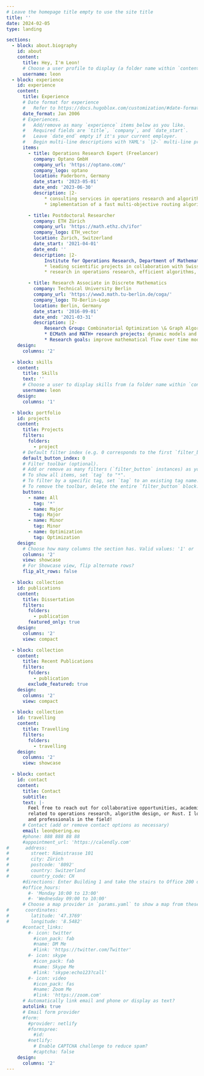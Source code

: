 ```yaml
---
# Leave the homepage title empty to use the site title
title: ''
date: 2024-02-05
type: landing

sections:
  - block: about.biography
    id: about
    content:
      title: Hey, I'm Leon!
      # Choose a user profile to display (a folder name within `content/authors/`)
      username: leon
  - block: experience
    id: experience
    content:
      title: Experience
      # Date format for experience
      #   Refer to https://docs.hugoblox.com/customization/#date-format
      date_format: Jan 2006
      # Experiences.
      #   Add/remove as many `experience` items below as you like.
      #   Required fields are `title`, `company`, and `date_start`.
      #   Leave `date_end` empty if it's your current employer.
      #   Begin multi-line descriptions with YAML's `|2-` multi-line prefix.
      items:
        - title: Operations Research Expert (Freelancer)
          company: Optano GmbH
          company_url: 'https://optano.com/'
          company_logo: optano
          location: Paderborn, Germany
          date_start: '2023-05-01'
          date_end: '2023-06-30'
          description: |2-
              * consulting services in operations research and algorithm design for a line haul solution
              * implementation of a fast multi-objective routing algorithm

        - title: Postdoctoral Researcher
          company: ETH Zürich
          company_url: 'https://math.ethz.ch/ifor'
          company_logo: ETH_vector
          location: Zurich, Switzerland
          date_start: '2021-04-01'
          date_end: ''
          description: |2-
              Institute for Operations Research, Department of Mathematics:
              * leading scientific projects in collaboration with SwissPost and SBB (swiss federal railways)
              * research in operations research, efficient algorithms, meta-heuristics, and concurrency

        - title: Research Associate in Discrete Mathematics
          company: Technical University Berlin
          company_url: 'https://www3.math.tu-berlin.de/coga/'
          company_logo: TU-Berlin-Logo
          location: Berlin, Germany
          date_start: '2016-09-01'
          date_end: '2021-03-31'
          description: |2-
              Research Group: Combinatorial Optimization \& Graph Algorithm, Institute of Mathematics:
              * ECMath and MATH+ research projects: dynamic models and algorithms for equilibria in traffic networks.
              * Research goals: improve mathematical flow over time models to connect with large-scale simulations such as MATSim.
    design:
      columns: '2'

  - block: skills
    content:
      title: Skills
      text: ''
      # Choose a user to display skills from (a folder name within `content/authors/`)
      username: leon
    design:
      columns: '1'

  - block: portfolio
    id: projects
    content:
      title: Projects
      filters:
        folders:
          - project
      # Default filter index (e.g. 0 corresponds to the first `filter_button` instance below).
      default_button_index: 0
      # Filter toolbar (optional).
      # Add or remove as many filters (`filter_button` instances) as you like.
      # To show all items, set `tag` to "*".
      # To filter by a specific tag, set `tag` to an existing tag name.
      # To remove the toolbar, delete the entire `filter_button` block.
      buttons:
        - name: All
          tag: '*'
        - name: Major
          tag: Major
        - name: Minor
          tag: Minor
        - name: Optimization
          tag: Optimization
    design:
      # Choose how many columns the section has. Valid values: '1' or '2'.
      columns: '2'
      view: showcase
      # For Showcase view, flip alternate rows?
      flip_alt_rows: false

  - block: collection
    id: publications
    content:
      title: Dissertation
      filters:
        folders:
          - publication
        featured_only: true
    design:
      columns: '2'
      view: compact

  - block: collection
    content:
      title: Recent Publications
      filters:
        folders:
          - publication
        exclude_featured: true
    design:
      columns: '2'
      view: compact

  - block: collection
    id: travelling
    content:
      title: Travelling
      filters:
        folders:
          - travelling
    design:
      columns: '2'
      view: showcase

  - block: contact
    id: contact
    content:
      title: Contact
      subtitle:
      text: |-
        Feel free to reach out for collaborative opportunities, academic discussions, or anything
        related to operations research, algorithm design, or Rust. I look forward to engaging with fellow enthusiasts
        and professionals in the field!
      # Contact (add or remove contact options as necessary)
      email: leon@sering.eu
      #phone: 888 888 88 88
      #appointment_url: 'https://calendly.com'
#      address:
#        street: Rämistrasse 101
#        city: Zürich
#        postcode: '8092'
#        country: Switzerland
#        country_code: CH
      #directions: Enter Building 1 and take the stairs to Office 200 on Floor 2
      #office_hours:
        #- 'Monday 10:00 to 13:00'
        #- 'Wednesday 09:00 to 10:00'
      # Choose a map provider in `params.yaml` to show a map from these coordinates
#      coordinates:
#        latitude: '47.3769'
#        longitude: '8.5482'
      #contact_links:
        #- icon: twitter
          #icon_pack: fab
          #name: DM Me
          #link: 'https://twitter.com/Twitter'
        #- icon: skype
          #icon_pack: fab
          #name: Skype Me
          #link: 'skype:echo123?call'
        #- icon: video
          #icon_pack: fas
          #name: Zoom Me
          #link: 'https://zoom.com'
      # Automatically link email and phone or display as text?
      autolink: true
      # Email form provider
      #form:
        #provider: netlify
        #formspree:
          #id:
        #netlify:
          # Enable CAPTCHA challenge to reduce spam?
          #captcha: false
    design:
      columns: '2'
---
```

